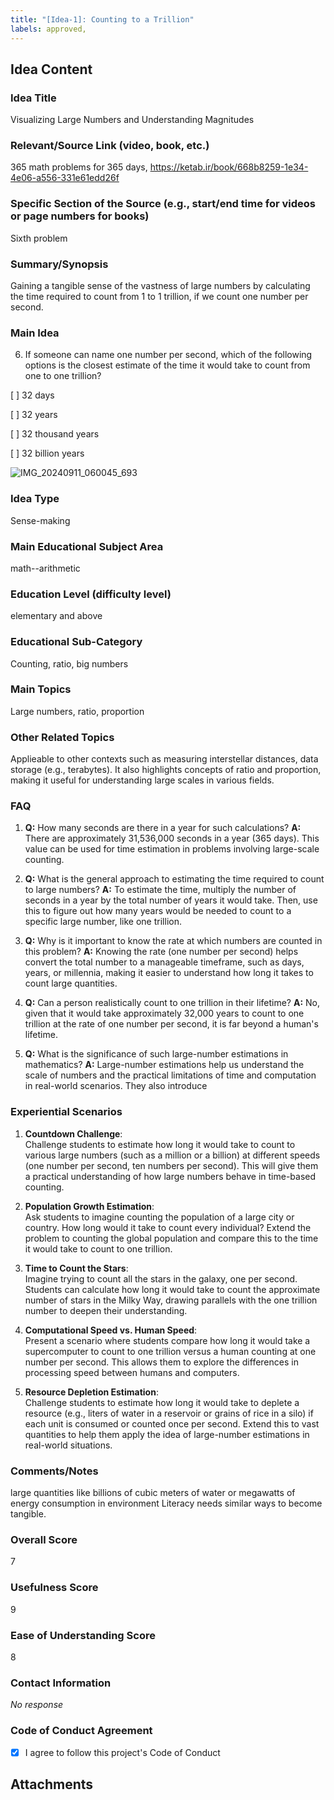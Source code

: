 ```yaml
---
title: "[Idea-1]: Counting to a Trillion"
labels: approved,
---
```


## Idea Content

### Idea Title

Visualizing Large Numbers and Understanding Magnitudes

### Relevant/Source Link (video, book, etc.)

365 math problems for 365 days, https://ketab.ir/book/668b8259-1e34-4e06-a556-331e61edd26f

### Specific Section of the Source (e.g., start/end time for videos or page numbers for books)

Sixth problem 

### Summary/Synopsis

Gaining a tangible sense of the vastness of large numbers by calculating the time required to count from 1 to 1 trillion, if we count one number per second. 

### Main Idea
6. If someone can name one number per second, which of the following options is the closest estimate of the time it would take to count from one to one trillion?

[ ] 32 days

[ ] 32 years

[ ] 32 thousand years

[ ] 32 billion years

![IMG_20240911_060045_693](https://github.com/user-attachments/assets/6a1b4b82-4644-4be9-89db-39d4afbc2210)


### Idea Type

Sense-making

### Main Educational Subject Area

math--arithmetic

### Education Level (difficulty level)

elementary and above

### Educational Sub-Category

Counting, ratio, big numbers

### Main Topics

Large numbers, ratio, proportion 

### Other Related Topics

Applieable to other contexts such as measuring interstellar distances, data storage (e.g., terabytes). It also highlights concepts of ratio and proportion, making it useful for understanding large scales in various fields.

### FAQ
1. **Q:** How many seconds are there in a year for such calculations?
   **A:** There are approximately 31,536,000 seconds in a year (365 days). This value can be used for time estimation in problems involving large-scale counting.

2. **Q:** What is the general approach to estimating the time required to count to large numbers?
   **A:** To estimate the time, multiply the number of seconds in a year by the total number of years it would take. Then, use this to figure out how many years would be needed to count to a specific large number, like one trillion.

3. **Q:** Why is it important to know the rate at which numbers are counted in this problem?
   **A:** Knowing the rate (one number per second) helps convert the total number to a manageable timeframe, such as days, years, or millennia, making it easier to understand how long it takes to count large quantities.

4. **Q:** Can a person realistically count to one trillion in their lifetime?
   **A:** No, given that it would take approximately 32,000 years to count to one trillion at the rate of one number per second, it is far beyond a human's lifetime.

5. **Q:** What is the significance of such large-number estimations in mathematics?
   **A:** Large-number estimations help us understand the scale of numbers and the practical limitations of time and computation in real-world scenarios. They also introduce

### Experiential Scenarios
1. **Countdown Challenge**:  
   Challenge students to estimate how long it would take to count to various large numbers (such as a million or a billion) at different speeds (one number per second, ten numbers per second). This will give them a practical understanding of how large numbers behave in time-based counting.

2. **Population Growth Estimation**:  
   Ask students to imagine counting the population of a large city or country. How long would it take to count every individual? Extend the problem to counting the global population and compare this to the time it would take to count to one trillion.

3. **Time to Count the Stars**:  
   Imagine trying to count all the stars in the galaxy, one per second. Students can calculate how long it would take to count the approximate number of stars in the Milky Way, drawing parallels with the one trillion number to deepen their understanding.

4. **Computational Speed vs. Human Speed**:  
   Present a scenario where students compare how long it would take a supercomputer to count to one trillion versus a human counting at one number per second. This allows them to explore the differences in processing speed between humans and computers.

5. **Resource Depletion Estimation**:  
   Challenge students to estimate how long it would take to deplete a resource (e.g., liters of water in a reservoir or grains of rice in a silo) if each unit is consumed or counted once per second. Extend this to vast quantities to help them apply the idea of large-number estimations in real-world situations.

### Comments/Notes

large quantities like billions of cubic meters of water or megawatts of energy consumption in environment Literacy needs similar ways to become tangible. 

### Overall Score

7

### Usefulness Score

9

### Ease of Understanding Score

8

### Contact Information

_No response_

### Code of Conduct Agreement

- [X] I agree to follow this project's Code of Conduct

## Attachments


